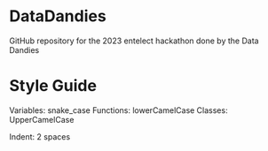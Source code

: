 # DataDandies
GitHub repository for the 2023 entelect hackathon done by the Data Dandies

# Style Guide
Variables: snake_case
Functions: lowerCamelCase
Classes: UpperCamelCase

Indent: 2 spaces
